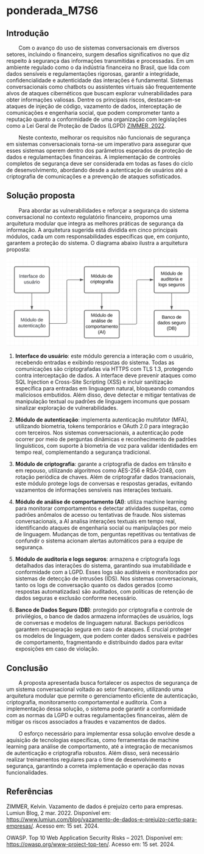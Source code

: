 # ponderada_M7S6

## Introdução

&emsp;&emsp; Com o avanço do uso de sistemas conversacionais em diversos setores, incluindo o financeiro, surgem desafios significativos no que diz respeito à segurança das informações transmitidas e processadas. Em um ambiente regulado como o da indústria financeira no Brasil, que lida com dados sensíveis e regulamentações rigorosas, garantir a integridade, confidencialidade e autenticidade das interações é fundamental. Sistemas conversacionais como chatbots ou assistentes virtuais são frequentemente alvos de ataques cibernéticos que buscam explorar vulnerabilidades para obter informações valiosas. Dentre os principais riscos, destacam-se ataques de injeção de código, vazamento de dados, interceptação de comunicações e engenharia social, que podem comprometer tanto a reputação quanto a conformidade de uma organização com legislações como a Lei Geral de Proteção de Dados (LGPD) [ZIMMER, 2022](#referências).

&emsp;&emsp; Neste contexto, melhorar os requisitos não funcionais de segurança em sistemas conversacionais torna-se um imperativo para assegurar que esses sistemas operem dentro dos parâmetros esperados de proteção de dados e regulamentações financeiras. A implementação de controles completos de segurança deve ser considerada em todas as fases do ciclo de desenvolvimento, abordando desde a autenticação de usuários até a criptografia de comunicações e a prevenção de ataques sofisticados.

## Solução proposta

&emsp;&emsp; Para abordar as vulnerabilidades e reforçar a segurança do sistema conversacional no contexto regulatório financeiro, propomos uma arquitetura modular que integra as melhores práticas de segurança da informação. A arquitetura sugerida está dividida em cinco principais módulos, cada um com responsabilidades específicas que, em conjunto, garantem a proteção do sistema. O diagrama abaixo ilustra a arquitetura proposta:

![Diagrama](diagrama.png)

1. **Interface do usuário**: este módulo gerencia a interação com o usuário, recebendo entradas e exibindo respostas do sistema. Todas as comunicações são criptografadas via HTTPS com TLS 1.3, protegendo contra interceptação de dados. A interface deve prevenir ataques como SQL Injection e Cross-Site Scripting (XSS) e incluir sanitização específica para entradas em linguagem natural, bloqueando comandos maliciosos embutidos. Além disso, deve detectar e mitigar tentativas de manipulação textual ou padrões de linguagem incomuns que possam sinalizar exploração de vulnerabilidades.

2. **Módulo de autenticação**: implementa autenticação multifator (MFA), utilizando biometria, tokens temporários e OAuth 2.0 para integração com terceiros. Nos sistemas conversacionais, a autenticação pode ocorrer por meio de perguntas dinâmicas e reconhecimento de padrões linguísticos, com suporte à biometria de voz para validar identidades em tempo real, complementando a segurança tradicional.

3. **Módulo de criptografia**: garante a criptografia de dados em trânsito e em repouso, utilizando algoritmos como AES-256 e RSA-2048, com rotação periódica de chaves. Além de criptografar dados transacionais, este módulo protege logs de conversas e respostas geradas, evitando vazamentos de informações sensíveis nas interações textuais.

4. **Módulo de análise de comportamento (AI)**: utiliza machine learning para monitorar comportamentos e detectar atividades suspeitas, como padrões anômalos de acesso ou tentativas de fraude. Nos sistemas conversacionais, a AI analisa interações textuais em tempo real, identificando ataques de engenharia social ou manipulações por meio de linguagem. Mudanças de tom, perguntas repetitivas ou tentativas de confundir o sistema acionam alertas automáticos para a equipe de segurança.

5. **Módulo de auditoria e logs seguros**: armazena e criptografa logs detalhados das interações do sistema, garantindo sua imutabilidade e conformidade com a LGPD. Esses logs são auditáveis e monitorados por sistemas de detecção de intrusões (IDS). Nos sistemas conversacionais, tanto os logs de conversação quanto os dados gerados (como respostas automatizadas) são auditados, com políticas de retenção de dados seguras e exclusão conforme necessário.

6. **Banco de Dados Seguro (DB)**: protegido por criptografia e controle de privilégios, o banco de dados armazena informações de usuários, logs de conversas e modelos de linguagem natural. Backups periódicos garantem recuperação segura em caso de ataques. É crucial proteger os modelos de linguagem, que podem conter dados sensíveis e padrões de comportamento, fragmentando e distribuindo dados para evitar exposições em caso de violação.

## Conclusão

&emsp;&emsp; A proposta apresentada busca fortalecer os aspectos de segurança de um sistema conversacional voltado ao setor financeiro, utilizando uma arquitetura modular que permite o gerenciamento eficiente de autenticação, criptografia, monitoramento comportamental e auditoria. Com a implementação dessa solução, o sistema pode garantir a conformidade com as normas da LGPD e outras regulamentações financeiras, além de mitigar os riscos associados a fraudes e vazamentos de dados.

&emsp;&emsp; O esforço necessário para implementar essa solução envolve desde a aquisição de tecnologias específicas, como ferramentas de machine learning para análise de comportamento, até a integração de mecanismos de autenticação e criptografia robustos. Além disso, será necessário realizar treinamentos regulares para o time de desenvolvimento e segurança, garantindo a correta implementação e operação das novas funcionalidades.

## Referências

ZIMMER, Kelvin. Vazamento de dados é prejuízo certo para empresas. Lumiun Blog, 2 mar. 2022. Disponível em: https://www.lumiun.com/blog/vazamento-de-dados-e-prejuizo-certo-para-empresas/. Acesso em: 15 set. 2024.

OWASP. Top 10 Web Application Security Risks – 2021. Disponível em: https://owasp.org/www-project-top-ten/. Acesso em: 15 set. 2024.
